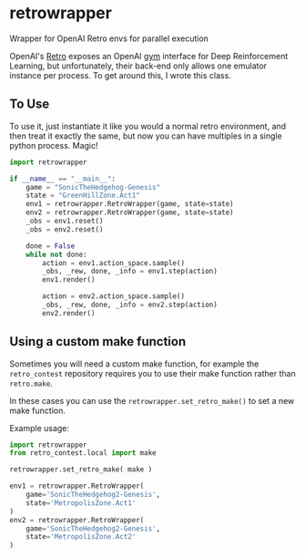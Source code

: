 # retrowrapper

Wrapper for OpenAI Retro envs for parallel execution

OpenAI's [Retro](https://github.com/openai/retro) exposes an OpenAI [gym](https://gym.openai.com/) interface for Deep Reinforcement Learning, but
unfortunately, their back-end only allows one emulator instance per process. To get around this, I wrote this class.

## To Use

To use it, just instantiate it like you would a normal retro environment, and then treat it exactly the same, but now you can have multiples in a single python process. Magic!

```python
import retrowrapper

if __name__ == "__main__":
    game = "SonicTheHedgehog-Genesis"
    state = "GreenHillZone.Act1"
    env1 = retrowrapper.RetroWrapper(game, state=state)
    env2 = retrowrapper.RetroWrapper(game, state=state)
    _obs = env1.reset()
    _obs = env2.reset()

    done = False
    while not done:
        action = env1.action_space.sample()
        _obs, _rew, done, _info = env1.step(action)
        env1.render()

        action = env2.action_space.sample()
        _obs, _rew, done, _info = env2.step(action)
        env2.render()
```

## Using a custom make function

Sometimes you will need a custom make function, for example the `retro_contest`
repository requires you to use their make function rather than `retro.make`.

In these cases you can use the `retrowrapper.set_retro_make()` to set a new
make function.

Example usage:

```python
import retrowrapper
from retro_contest.local import make

retrowrapper.set_retro_make( make )

env1 = retrowrapper.RetroWrapper(
    game='SonicTheHedgehog2-Genesis', 
    state='MetropolisZone.Act1'
)
env2 = retrowrapper.RetroWrapper(
    game='SonicTheHedgehog2-Genesis', 
    state='MetropolisZone.Act2'
)
```

